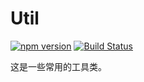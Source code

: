 # Util

[![npm version](https://img.shields.io/npm/v/@hecom/util.svg?style=flat)](https://www.npmjs.com/package/@hecom/util)
[![Build Status](https://travis-ci.org/hecom-rn/Util.svg?branch=master)](https://travis-ci.org/hecom-rn/Util)

这是一些常用的工具类。